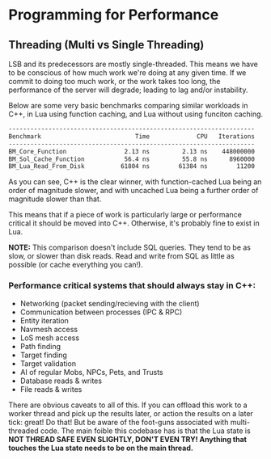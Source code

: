 # Programming for Performance

## Threading (Multi vs Single Threading)

LSB and its predecessors are mostly single-threaded. This means we have to be conscious of how much work we're doing at any given time. If we commit to doing too much work, or the work takes too long, the performance of the server will degrade; leading to lag and/or instability.

Below are some very basic benchmarks comparing similar workloads in C++, in Lua using function caching, and Lua without using funciton caching.

```txt
--------------------------------------------------------------------
Benchmark                          Time             CPU   Iterations
--------------------------------------------------------------------
BM_Core_Function                2.13 ns         2.13 ns    448000000
BM_Sol_Cache_Function           56.4 ns         55.8 ns      8960000
BM_Lua_Read_From_Disk          61804 ns        61384 ns        11200
```

As you can see, C++ is the clear winner, with function-cached Lua being an order of magnitude slower, and with uncached Lua being a further order of magnitude slower than that.

This means that if a piece of work is particularly large or performance critical it should be moved into C++. Otherwise, it's probably fine to exist in Lua.

**NOTE:** This comparison doesn't include SQL queries. They tend to be as slow, or slower than disk reads. Read and write from SQL as little as possible (or cache everything you can!).

### Performance critical systems that should always stay in C++:

- Networking (packet sending/recieving with the client)
- Communication between processes (IPC & RPC)
- Entity iteration
- Navmesh access
- LoS mesh access
- Path finding
- Target finding
- Target validation
- AI of regular Mobs, NPCs, Pets, and Trusts
- Database reads & writes
- File reads & writes

There are obvious caveats to all of this. If you can offload this work to a worker thread and pick up the results later, or action the results on a later tick: great! Do that! But be aware of the foot-guns associated with multi-threaded code. The main foible this codebase has is that the Lua state is **NOT THREAD SAFE EVEN SLIGHTLY, DON'T EVEN TRY! Anything that touches the Lua state needs to be on the main thread.**
